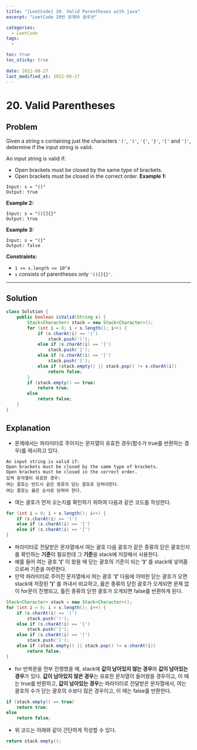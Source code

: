 ```yaml
---
title: "[LeetCode] 20. Valid Parentheses with java"
excerpt: "LeetCode 20번 문제와 솔루션"

categories:
  - LeetCode
tags:
  - 

toc: true
toc_sticky: true
 
date: 2022-08-27
last_modified_at: 2022-08-27
---
```

# **20. Valid Parentheses**
## **Problem**
Given a string s containing just the characters `'('`, `')'`, `'{'`, `'}'`, `'['` and `']'`, determine if the input string is valid.

An input string is valid if:
- Open brackets must be closed by the same type of brackets.
- Open brackets must be closed in the correct order.
**Example 1:**
```
Input: s = "()"
Output: true
```
**Example 2:**
```
Input: s = "()[]{}"
Output: true
```
**Example 3:**
```
Input: s = "(]"
Output: false
```
**Constraints:**
- `1 <= s.length <= 10^4`
- `s` consists of parentheses only `'()[]{}'`.

---
## **Solution**
```java
class Solution {
    public boolean isValid(String s) {
        Stack<Character> stack = new Stack<Character>();
        for (int i = 0; i < s.length(); i++) {
            if (s.charAt(i) == '(')
                stack.push(')');
            else if (s.charAt(i) == '{')
                stack.push('}');
            else if (s.charAt(i) == '[')
                stack.push(']');
            else if (stack.empty() || stack.pop() != s.charAt(i))
                return false;
        }
        if (stack.empty() == true)
            return true;
        else
            return false;
    }    
}
```
## **Explanation**
- 문제에서는 파라미터로 주어지는 문자열이 유효한 경우(함수가 true를 반환하는 경우)를 제시하고 있다.
```
An input string is valid if:
Open brackets must be closed by the same type of brackets.
Open brackets must be closed in the correct order.
입력 문자열이 유효한 경우:
여는 괄호는 반드시 같은 종류의 닫는 괄호로 닫혀야한다.
여는 괄호는 옳은 순서로 닫혀야 한다.
```
- 여는 괄호가 먼저 오는지를 확인하기 위하여 다음과 같은 코드를 작성한다.
```java
for (int i = 0; i < s.length(); i++) {
    if (s.charAt(i) == '(')
    else if (s.charAt(i) == '{')
    else if (s.charAt(i) == '[')
}
```
- 파라미터로 전달받은 문자열에서 여는 괄호 다음 괄호가 같은 종류의 닫은 괄호인지를 확인하는 **기준**이 필요한데 그 **기준**을 stack에 저장해서 사용한다.
- 예를 들어 여는 괄호 **'('** 이 왔을 때 닫는 괄호의 기준이 되는 **')'** 를 stack에 넣어줌으로써 기준을 마련한다.
- 만약 파라미터로 주어진 문자열에서 여는 괄호 **'('** 다음에 어떠한 닫는 괄호가 오면 stack에 저장된 **')'** 를 꺼내서 비교하고, 옳은 종류의 닫힌 괄호가 오게되면 문제 없이 for문이 진행되고, 틀린 종류의 닫힌 괄호가 오게되면 false를 반환하게 된다.
```java
Stack<Character> stack = new Stack<Character>();
for (int i = 0; i < s.length(); i++) {
    if (s.charAt(i) == '(')
        stack.push(')');
    else if (s.charAt(i) == '{')
        stack.push('}');
    else if (s.charAt(i) == '[')
        stack.push(']');
    else if (stack.empty() || stack.pop() != s.charAt(i))
        return false;
}
```
- for 반복문을 전부 진행했을 때, stack에 **값이 남아있지 않는 경우**와 **값이 남아있는 경우**가 있다. **값이 남아있지 않은 경우**는 유효한 문자열이 들어왔을 경우이고, 이 때는 true를 반환하고, **값이 남아있는 경우**는 파라미터로 전달받은 문자열에서, 여는 괄호의 수가 닫는 괄호의 수보다 많은 경우이고, 이 때는 false를 반환한다.
```java
if (stack.empty() == true)
    return true;
else
    return false;
```
- 위 코드는 아래와 같이 간단하게 작성할 수 있다.
```java
return stack.empty();
```